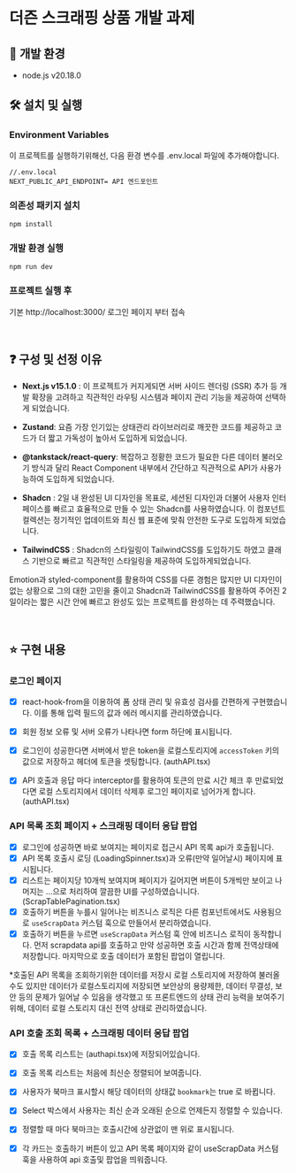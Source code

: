 


# 더즌 스크래핑 상품 개발 과제


## 🌱 개발 환경
- node.js v20.18.0



## 🛠 설치 및 실행
### Environment Variables
이 프로젝트를 실행하기위해선, 다음 환경 변수를 .env.local 파일에 추가해야합니다.
```
//.env.local
NEXT_PUBLIC_API_ENDPOINT= API 엔드포인트
```


### 의존성 패키지 설치
```
npm install
```
### 개발 환경 실행
```
npm run dev
```
### 프로젝트 실행 후
기본 http://localhost:3000/ 로그인 페이지 부터 접속


<br/>

## ❓ 구성 및 선정 이유 
- **Next.js v15.1.0** :  이 프로젝트가 커지게되면 서버 사이드 렌더링 (SSR) 추가 등 개발 확장을 고려하고 직관적인 라우팅 시스템과 페이지 관리 기능을 제공하여 선택하게 되었습니다.

- **Zustand**: 요즘 가장 인기있는 상태관리 라이브러리로 깨끗한 코드를 제공하고 코드가 더 짧고 가독성이 높아서 도입하게 되었습니다.

- **@tankstack/react-query**: 복잡하고 정황한 코드가 필요한 다른 데이터 불러오기 방식과 달리 React Component 내부에서 간단하고 직관적으로 API가 사용가능하여 도입하게 되었습니다.

- **Shadcn** : 2일 내 완성된 UI 디자인을 목표로, 세션된 디자인과 더불어 사용자 인터페이스를 빠르고 효율적으로 만들 수 있는 Shadcn를 사용하였습니다. 이 컴포넌트 컬렉션는 정기적인 업데이트와 최신 웹 표준에 맞춰 안전한 도구로 도입하게 되었습니다.

- **TailwindCSS** :  Shadcn의 스타일링이 TailwindCSS를 도입하기도 하였고 클래스 기반으로 빠르고 직관적인 스타일링을 제공하여 도입하게되었습니다.

Emotion과 styled-component를 활용하여 CSS를 다룬 경험은 많지만 UI 디자인이 없는 상황으로 그의 대한 고민을 줄이고 Shadcn과 TailwindCSS를 활용하여 주어진 2일이라는 짧은 시간 안에 빠르고 완성도 있는 프로젝트를 완성하는 데 주력했습니다.



<br/>

## ⭐ 구현 내용

### 로그인 페이지 
- [x] react-hook-from을 이용하여 폼 상태 관리 및 유효성 검사를 간편하게 구현했습니다. 이를 통해 입력 필드의 값과 에러 메시지를 관리하였습니다.
- [x] 회원 정보 오류 및 서버 오류가 나타나면 form 하단에 표시됩니다.
- [x] 로그인이 성공한다면 서버에서 받은 token을 로컬스토리지에 `accessToken` 키의 값으로 저장하고 헤더에 토큰을 셋팅합니다. (authAPI.tsx)
- [x] API 호출과 응답 마다 interceptor를 활용하여 토큰의 만료 시간 체크 후 만료되었다면 로컬 스토리지에서 데이터 삭제후 로그인 페이지로 넘어가게 합니다. (authAPI.tsx)


### API 목록 조회 페이지 + 스크래핑 데이터 응답 팝업 
- [x] 로그인에 성공하면 바로 보여지는 페이지로 접근시 API 목록 api가 호출됩니다.
- [x] API 목록 호출시 로딩 (LoadingSpinner.tsx)과 오류(만약 일어날시) 페이지에 표시됩니다.
- [x] 리스트는 페이지당 10개씩 보여지며 페이지가 길어지면 버튼이 5개씩만 보이고 나머지는 ...으로 처리하여 깔끔한 UI를 구성하였습니니다. (ScrapTablePagination.tsx)
- [x] 호출하기 버튼을 누를시 일어나는 비즈니스 로직은 다른 컴포넌트에서도 사용됨으로 `useScrapData` 커스텀 훅으로 만들어서 분리하였습니다.
- [x] 호출하기 버튼을 누르면   `useScrapData` 커스텀 훅 안에 비즈니스 로직이 동작합니다. 먼저 scrapdata api를 호출하고 만약 성공하면 호출 시간과 함께 전역상태에 저장합니다. 마지막으로 호출 데이터가 포함된 팝업이 열립니다.

*호출된 API 목록을 조회하기위한 데이터를 저장시 로컬 스토리지에 저장하여 불러올 수도 있지만   데이터가 로컬스토리지에 저장되면 보안상의 용량제한, 데이터 무결성, 보안 등의 문제가 일어날 수 있음을 생각했고 또 프론트엔드의 상태 관리 능력을 보여주기위해, 데이터 로컬 스토리지 대신 전역 상태로 관리하였습니다.

### API 호출 조회 목록 + 스크래핑 데이터 응답 팝업
- [x] 호출 목록 리스트는 (authapi.tsx)에 저장되어있습니다.
- [x] 호출 목록 리스트는 처음에 최신순 정렬되어 보여줍니다.
- [x] 사용자가 북마크 표시할시 해당 데이터의 상태값 `bookmark`는 true 로 바뀝니다.
- [x] Select 박스에서 사용자는 최신 순과 오래된 순으로 언제든지 정렬할 수 있습니다.
- [x] 정렬할 때 마다 북마크는 호출시간에 상관없이 맨 위로 표시됩니다.
- [x] 각 카드는 호출하기 버튼이 있고 API 목록 페이지와 같이 useScrapData 커스텀 훅을 사용하여 api 호출및 팝업을 띄워줍니다.






